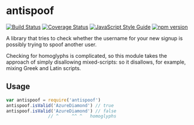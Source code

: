 # antispoof
[![Build Status](https://travis-ci.org/zuzak/antispoof.svg?branch=master)](https://travis-ci.org/zuzak/antispoof)
[![Coverage Status](https://coveralls.io/repos/github/zuzak/antispoof/badge.svg?branch=master)](https://coveralls.io/github/zuzak/antispoof?branch=master)
[![JavaScript Style Guide](https://img.shields.io/badge/code_style-standard-brightgreen.svg)](https://standardjs.com)
[![npm version](https://badge.fury.io/js/antispoof.svg)](https://badge.fury.io/js/antispoof)

A library that tries to check whether the username for your new signup is
possibly trying to spoof another user.

Checking for homoglyphs is complicated, so this module takes the approach
of simply disallowing mixed-scripts: so it disallows, for example, mixing
Greek and Latin scripts.

## Usage
```javascript
var antispoof = require('antispoof')
antispoof.isValid('AzureDiamond') // true
antispoof.isValid('ΑzureDiаmοnd') // false
                // ^     ^^ ^   homoglyphs
```
